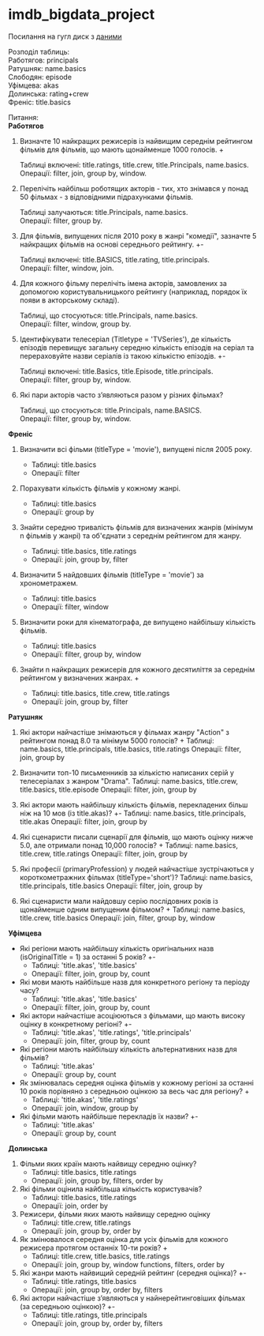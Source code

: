 # imdb_bigdata_project

Посилання на гугл диск з [даними](https://drive.google.com/drive/folders/1VRq_HFyYSpFR8-tcqU-iYdP7azLOZTKv?usp=sharing)

Розподіл таблиць:\
Работягов: principals\
Ратушняк: name.basics\
Слободян: episode\
Уфімцева: akas\
Долинська: rating+crew\
Френіс: title.basics

Питання:\
**Работягов**
1. Визначте 10 найкращих режисерів із найвищим середнім рейтингом фільмів для фільмів, що мають щонайменше 1000 голосів. +

    Таблиці включені: title.ratings, title.crew, title.Principals, name.basics. \
    Операції: filter, join, group by, window.
2. Перелічіть найбільш роботящих акторів - тих, хто знімався у понад 50 фільмах - з відповідними підрахунками фільмів.

    Таблиці залучаються: title.Principals, name.basics.\
    Операції: filter, group by.
3. Для фільмів, випущених після 2010 року в жанрі "комедії", зазначте 5 найкращих фільмів на основі середнього рейтингу. +-

    Таблиці включені: title.BASICS, title.rating, title.principals.\
    Операції: filter, window, join.
4. Для кожного фільму перелічіть імена акторів, замовлених за допомогою користувальницького рейтингу (наприклад, порядок їх появи в акторському складі).

    Таблиці, що стосуються: title.Principals, name.basics.\
    Операції: filter, window, group by.
5. Ідентифікувати телесеріал (Titletype = 'TVSeries'), де кількість епізодів перевищує загальну середню кількість епізодів на серіал та перераховуйте назви серіалів із такою кількістю епізодів. +-

    Таблиці включені: title.Basics, title.Episode, title.principals.\
    Операції: filter, group by, window.
6. Які пари акторів часто з’являються разом у різних фільмах? 
    
    Таблиці, що стосуються: title.Principals, name.BASICS.\
    Операції: filter, group by, window.


**Френіс**
1. Визначити всі фільми (titleType = 'movie'), випущені після 2005 року.  
   - Таблиці: title.basics  
   - Операції: filter  

2. Порахувати кількість фільмів у кожному жанрі.  
   - Таблиці: title.basics  
   - Операції: group by  

3. Знайти середню тривалість фільмів для визначених жанрів (мінімум n фільмів у жанрі) та об'єднати з середнім рейтингом для жанру.  
   - Таблиці: title.basics, title.ratings  
   - Операції: join, group by, filter  

4. Визначити 5 найдовших фільмів (titleType = 'movie') за хронометражем.  
   - Таблиці: title.basics  
   - Операції: filter, window  

5. Визначити роки для кінематографа, де випущено найбільшу кількість фільмів.  
   - Таблиці: title.basics  
   - Операції: filter, group by, window  

6. Знайти n найкращих режисерів для кожного десятиліття за середнім рейтингом у визначених жанрах. + 
   - Таблиці: title.basics, title.crew, title.ratings  
   - Операції: join, group by, filter

**Ратушняк**
1. Які актори найчастіше знімаються у фільмах жанру "Action" з рейтингом понад 8.0 та мінімум 5000 голосів? +
    Таблиці: name.basics, title.principals, title.basics, title.ratings
    Операції: filter, join, group by

2. Визначити топ-10 письменників за кількістю написаних серій у телесеріалах з жанром "Drama".
    Таблиці: name.basics, title.crew, title.basics, title.episode
    Операції: filter, join, group by

3. Які актори мають найбільшу кількість фільмів, перекладених більш ніж на 10 мов (із title.akas)? +-
    Таблиці: name.basics, title.principals, title.akas
    Операції: filter, join, group by

4. Які сценаристи писали сценарії для фільмів, що мають оцінку нижче 5.0, але отримали понад 10,000 голосів? +
    Таблиці: name.basics, title.crew, title.ratings
    Операції: filter, join, group by

5. Які професії (primaryProfession) у людей найчастіше зустрічаються у короткометражних фільмах (titleType='short')?
    Таблиці: name.basics, title.principals, title.basics
    Операції: filter, join, group by

6. Які сценаристи мали найдовшу серію послідовних років із щонайменше одним випущеним фільмом? +
    Таблиці: name.basics, title.crew, title.basics
    Операції: join, filter, group by, window


**Уфімцева**
* Які регіони мають найбільшу кількість оригінальних назв (isOriginalTitle = 1) за останні 5 років? +-
   - Таблиці: 'title.akas', 'title.basics'
   - Операції: filter, join, group by, count
* Які мови мають найбільше назв для конкретного регіону та періоду часу? 
   - Таблиці: 'title.akas', 'title.basics'
   - Операції: filter, join, group by, count
* Які актори найчастіше асоціюються з фільмами, що мають високу оцінку в конкретному регіоні? +-
   - Таблиці: 'title.akas', 'title.ratings', 'title.principals'
   - Операції: join, filter, group by, count
* Які регіони мають найбільшу кількість альтернативних назв для фільмів? 
    - Таблиці: 'title.akas'
    - Операції: group by, count
* Як змінювалась середня оцінка фільмів у кожному регіоні за останні 10 років порівняно з середньою оцінкою за весь час для регіону? +
   - Таблиці: 'title.akas', 'title.ratings'
   - Операції: join, window, group by
* Які фільми мають найбільше перекладів їх назви? +-
   - Таблиці: 'title.akas'
   - Операції: group by, count

 **Долинська**
1. Фільми яких країн мають найвищу середню оцінку?
   - Таблиці: title.basics, title.ratings
   - Операції: join, group by, filters, order by
2. Які фільми оцінила найбільша кількість користувачів?
   - Таблиці: title.basics, title.ratings
   - Операції: join, order by
3. Режисери, фільми яких мають найвищу середню оцінку
   - Таблиці: title.crew, title.ratings
   - Операції: join, group by, order by
4. Як змінювалося середня оцінка для усіх фільмів для кожного режисера протягом останніх 10-ти років? +
   - Таблиці: title.crew, title.basics, title.ratings
   - Операції: join, group by, window functions, filters, order by
5. Які жанри мають найвищий середній рейтинг (середня оцінка)? +-
   - Таблиці: title.ratings, title.basics
   - Операції: join, group by, order by, filters
6. Які актори найчастіше з’являються у найнерейтинговіших фільмах (за середньою оцінкою)? +-
   - Таблиці: title.ratings, title.principals
   - Операції: join, group by, order by, filters

